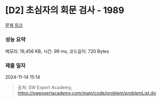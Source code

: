 # [D2] 초심자의 회문 검사 - 1989 

[문제 링크](https://swexpertacademy.com/main/code/problem/problemDetail.do?contestProbId=AV5PyTLqAf4DFAUq) 

### 성능 요약

메모리: 19,456 KB, 시간: 99 ms, 코드길이: 720 Bytes

### 제출 일자

2024-11-14 15:14



> 출처: SW Expert Academy, https://swexpertacademy.com/main/code/problem/problemList.do